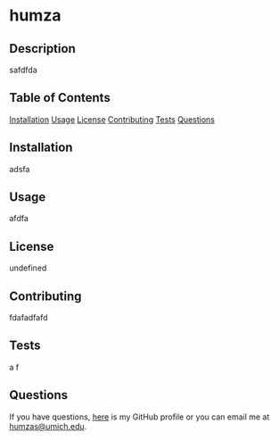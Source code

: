 # humza

  ## Description

  safdfda

  ## Table of Contents

  [Installation](#installation)
  [Usage](#usage)
  [License](#license)
  [Contributing](#contributing)
  [Tests](#tests)
  [Questions](#questions)

  ## Installation

  adsfa

  ## Usage

  afdfa

  ## License

  undefined

  ## Contributing

  fdafadfafd

  ## Tests

   a f

  ## Questions

  If you have questions, [here](github.com/HumzaShaukat) is my GitHub profile or you can email me at humzas@umich.edu.
  
